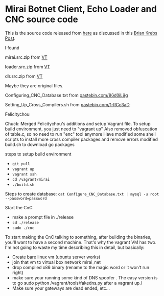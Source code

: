 # Mirai Botnet Client, Echo Loader and CNC source code

This is the source code released from [here](http://hackforums.net/showthread.php?tid=5420472) as discussed in this [Brian Krebs Post](https://krebsonsecurity.com/2016/10/source-code-for-iot-botnet-mirai-released/).

I found 

mirai.src.zip from [VT](https://www.virustotal.com/en/file/68d01cd712da9c5f889ce774ae7ad41cd6fbc13c42864aa593b60c1f6a7cef63/analysis/)

loader.src.zip from [VT](https://www.virustotal.com/en/file/fffad2fbd1fa187a748f6d2009b942d4935878d2c062895cde53e71d125b735e/analysis/)

dlr.src.zip from [VT](https://www.virustotal.com/en/file/519d4e3f9bc80893838f94fd0365d587469f9468b4fa2ff0fb0c8f7e8fb99429/analysis/)

Maybe they are original files.



Configuring_CNC_Database.txt from [pastebin.com/86d0iL9g](http://pastebin.com/86d0iL9g)

Setting_Up_Cross_Compilers.sh from [pastebin.com/1rRCc3aD](http://pastebin.com/1rRCc3aD)

Felicitychou

Chuck:
Merged Felicitychou's additions and setup Vagrant file.
To setup build environment, you just need to "vagrant up"
Also removed obfuscation of table.c, so no need to run "enc" tool anymore
Have modified some shell scripts to install more cross compiler packages and remove errors
modified build.sh to download go packages


steps to setup build environment
 - `git pull`
 - `vagrant up`
 - `vagrant ssh`
 - `cd /vagrant/mirai`
 - `./build.sh`

Steps to create database:
`cat Configure_CNC_Database.txt | mysql -u root --password=password`

Start the CnC
- make a prompt file in ./release
- `cd ./release`
- `sudo ./cnc`

To start making the CnC talking to something, after building the binaries, you'll want to have a second machine. That's why the vagrant VM has two.
I'm not going to waste my time describing this in detail, but basically:
- Create bare linux vm (ubuntu server works)
- join that vm to virtual box network mirai_net
- drop compiled  x86 binary (rename to the magic word or it won't run right)
- make sure your running some kind of DNS spoofer . The easy version is to go sudo python /vagrant/tools/fakedns.py after a vagrant up.l
- Make sure your gateways are dead ended, etc...

